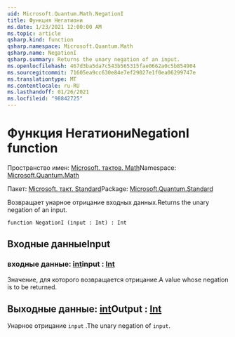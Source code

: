 ```yaml
---
uid: Microsoft.Quantum.Math.NegationI
title: Функция Негатиони
ms.date: 1/23/2021 12:00:00 AM
ms.topic: article
qsharp.kind: function
qsharp.namespace: Microsoft.Quantum.Math
qsharp.name: NegationI
qsharp.summary: Returns the unary negation of an input.
ms.openlocfilehash: 467d3ba5da7c543b565315fae0662a0c5b854904
ms.sourcegitcommit: 71605ea9cc630e84e7ef29027e1f0ea06299747e
ms.translationtype: MT
ms.contentlocale: ru-RU
ms.lasthandoff: 01/26/2021
ms.locfileid: "98842725"
---
```

# <a name="negationi-function"></a><span data-ttu-id="22987-102">Функция Негатиони</span><span class="sxs-lookup"><span data-stu-id="22987-102">NegationI function</span></span>

<span data-ttu-id="22987-103">Пространство имен: [Microsoft. тактов. Math](xref:Microsoft.Quantum.Math)</span><span class="sxs-lookup"><span data-stu-id="22987-103">Namespace: [Microsoft.Quantum.Math](xref:Microsoft.Quantum.Math)</span></span>

<span data-ttu-id="22987-104">Пакет: [Microsoft. такт. Standard](https://nuget.org/packages/Microsoft.Quantum.Standard)</span><span class="sxs-lookup"><span data-stu-id="22987-104">Package: [Microsoft.Quantum.Standard](https://nuget.org/packages/Microsoft.Quantum.Standard)</span></span>


<span data-ttu-id="22987-105">Возвращает унарное отрицание входных данных.</span><span class="sxs-lookup"><span data-stu-id="22987-105">Returns the unary negation of an input.</span></span>

```qsharp
function NegationI (input : Int) : Int
```


## <a name="input"></a><span data-ttu-id="22987-106">Входные данные</span><span class="sxs-lookup"><span data-stu-id="22987-106">Input</span></span>

### <a name="input--int"></a><span data-ttu-id="22987-107">входные данные: [int](xref:microsoft.quantum.lang-ref.int)</span><span class="sxs-lookup"><span data-stu-id="22987-107">input : [Int](xref:microsoft.quantum.lang-ref.int)</span></span>

<span data-ttu-id="22987-108">Значение, для которого возвращается отрицание.</span><span class="sxs-lookup"><span data-stu-id="22987-108">A value whose negation is to be returned.</span></span>



## <a name="output--int"></a><span data-ttu-id="22987-109">Выходные данные: [int](xref:microsoft.quantum.lang-ref.int)</span><span class="sxs-lookup"><span data-stu-id="22987-109">Output : [Int](xref:microsoft.quantum.lang-ref.int)</span></span>

<span data-ttu-id="22987-110">Унарное отрицание `input` .</span><span class="sxs-lookup"><span data-stu-id="22987-110">The unary negation of `input`.</span></span>
